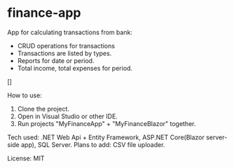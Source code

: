 # finance-app


App for calculating transactions from bank:
- CRUD operations for transactions
- Transactions are listed by types.
- Reports for date or period.
- Total income, total expenses for period.

[]

How to use:
1. Clone the project.
2. Open in Visual Studio or other IDE.
2. Run projects "MyFinanceApp" + "MyFinanceBlazor" together.

Tech used: .NET Web Api + Entity Framework, ASP.NET Core(Blazor server-side app), SQL Server.
Plans to add: CSV file uploader.

License: MIT
